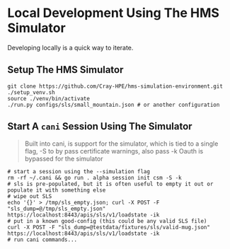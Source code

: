# Local Development Using The HMS Simulator

Developing locally is a quick way to iterate.

## Setup The HMS Simulator

```shell
git clone https://github.com/Cray-HPE/hms-simulation-environment.git
./setup_venv.sh
source ./venv/bin/activate
./run.py configs/sls/small_mountain.json # or another configuration
```

## Start A `cani` Session Using The Simulator

> Built into cani, is support for the simulator, which is tied to a single flag, -S
> to by pass certificate warnings, also pass -k
> Oauth is bypassed for the simulator

```shell
# start a session using the --simulation flag
rm -rf ~/.cani && go run . alpha session init csm -S -k
# sls is pre-populated, but it is often useful to empty it out or populate it with something else
# wipe out SLS
echo '{}' > /tmp/sls_empty.json; curl -X POST -F "sls_dump=@/tmp/sls_empty.json" https://localhost:8443/apis/sls/v1/loadstate -ik
# put in a known good-config (this could be any valid SLS file)
curl -X POST -F "sls_dump=@testdata/fixtures/sls/valid-mug.json" https://localhost:8443/apis/sls/v1/loadstate -ik
# run cani commands...
```
